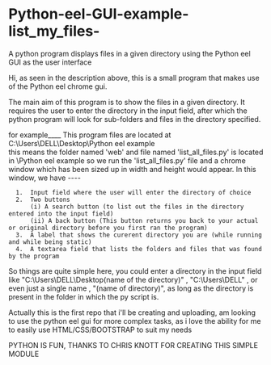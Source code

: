 # Python-eel-GUI-example-list_my_files-
A python program displays files in a given directory using the Python eel GUI as the user interface

Hi, as seen in the description above, this is a small program that makes use of the Python eel chrome gui.

The main aim of this program is to show the files in a given directory. It requires the user to enter the directory in the input field, after which the python program will look for sub-folders and files in the directory specified.

for example____
This program files are located at C:\Users\DELL\Desktop\Python eel example\
this means the folder named 'web' and file named 'list_all_files.py' is located in \Python eel example
so we run the 'list_all_files.py' file and a chrome window which has been sized up in width and height would appear.
In this window, we have ----

      1.  Input field where the user will enter the directory of choice
      2.  Two buttons 
          (i) A search button (to list out the files in the directory entered into the input field)
          (ii) A back button (This button returns you back to your actual or original directory before you first ran the program)
      3.  A label that shows the curerent directory you are (while running and while being static)
      4.  A textarea field that lists the folders and files that was found by the program
      
      
So things are quite simple here, you could enter a directory in the input field like "C:\Users\DELL\Desktop\(name of the directory)" , "C:\Users\DELL\" , or even just a single name , "(name of directory)", as long as the directory is present in the folder in which the py script is.

Actually this is the first repo that i'll be creating and uploading, am looking to use the python eel gui for more complex tasks, as i love the ability for me to easily use HTML/CSS/BOOTSTRAP to suit my needs

PYTHON IS FUN, THANKS TO CHRIS KNOTT FOR CREATING THIS SIMPLE MODULE
